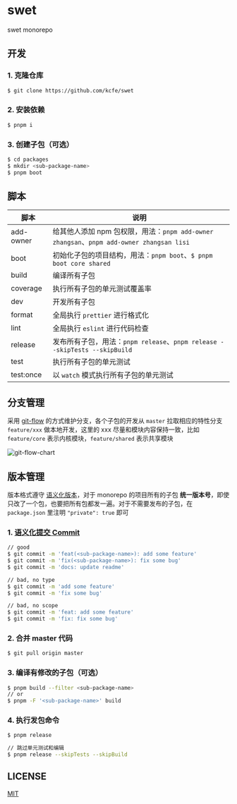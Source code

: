 # swet

swet monorepo

## 开发

### 1. 克隆仓库

```bash
$ git clone https://github.com/kcfe/swet
```

### 2. 安装依赖

```bash
$ pnpm i
```

### 3. 创建子包（可选）

```bash
$ cd packages
$ mkdir <sub-package-name>
$ pnpm boot
```

## 脚本

| 脚本      | 说明                                                                                     |
| --------- | ---------------------------------------------------------------------------------------- |
| add-owner | 给其他人添加 npm 包权限，用法：`pnpm add-owner zhangsan`、`pnpm add-owner zhangsan lisi` |
| boot      | 初始化子包的项目结构，用法：`pnpm boot`、`$ pnpm boot core shared`                       |
| build     | 编译所有子包                                                                             |
| coverage  | 执行所有子包的单元测试覆盖率                                                                       |
| dev       | 开发所有子包                                                                           |
| format    | 全局执行 `prettier` 进行格式化                                                           |
| lint      | 全局执行 `eslint` 进行代码检查                                                           |
| release   | 发布所有子包，用法：`pnpm release`、`pnpm release --skipTests --skipBuild`               |
| test      | 执行所有子包的单元测试                                                                             |
| test:once | 以 `watch` 模式执行所有子包的单元测试                                                              |

## 分支管理

采用 [git-flow](https://nvie.com/posts/a-successful-git-branching-model/) 的方式维护分支，各个子包的开发从 `master` 拉取相应的特性分支 `feature/xxx` 做本地开发，这里的 xxx 尽量和模块内容保持一致，比如 `feature/core` 表示内核模块，`feature/shared` 表示共享模块

![git-flow-chart](https://static.yximgs.com/udata/pkg/ks-ad-fe/chrome-plugin-upload/2022-04-01/1648793291308.92a2b518ac6526d9.png)

## 版本管理

版本格式遵守 [语义化版本](https://semver.org/lang/zh-CN/)，对于 monorepo 的项目所有的子包 **统一版本号**，即使只改了一个包，也要把所有包都发一遍。对于不需要发布的子包，在 `package.json` 里注明 `"private": true` 即可

### 1. [语义化提交 Commit](https://www.conventionalcommits.org/en/v1.0.0/#summary)

```bash
// good
$ git commit -m 'feat(<sub-package-name>): add some feature'
$ git commit -m 'fix(<sub-package-name>): fix some bug'
$ git commit -m 'docs: update readme'

// bad, no type
$ git commit -m 'add some feature'
$ git commit -m 'fix some bug'

// bad, no scope
$ git commit -m 'feat: add some feature'
$ git commit -m 'fix: fix some bug'
```

### 2. 合并 master 代码

```bash
$ git pull origin master
```

### 3. 编译有修改的子包（可选）

```bash
$ pnpm build --filter <sub-package-name>
// or
$ pnpm -F '<sub-package-name>' build
```

### 4. 执行发包命令

```bash
$ pnpm release

// 跳过单元测试和编辑
$ pnpm release --skipTests --skipBuild
```

## LICENSE

[MIT](https://github.com/kcfe/swet/blob/master/LICENSE)

